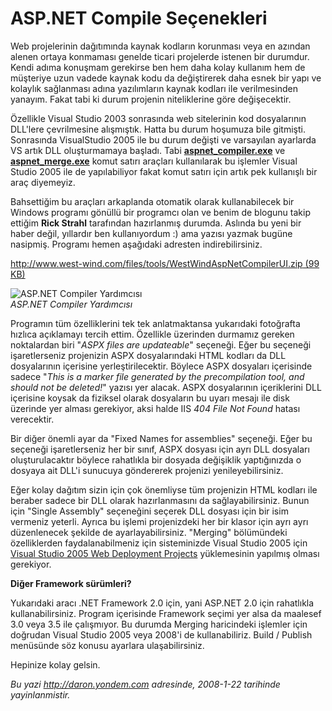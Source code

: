 # ASP.NET Compile Seçenekleri
Web projelerinin dağıtımında kaynak kodların korunması veya en azından
alenen ortaya konmaması genelde ticari projelerde istenen bir durumdur.
Kendi adıma konuşmam gerekirse ben hem daha kolay kullanım hem de
müşteriye uzun vadede kaynak kodu da değiştirerek daha esnek bir yapı ve
kolaylık sağlanması adına yazılımların kaynak kodları ile verilmesinden
yanayım. Fakat tabi ki durum projenin niteliklerine göre değişecektir.

Özellikle Visual Studio 2003 sonrasında web sitelerinin kod dosyalarının
DLL'lere çevrilmesine alışmıştık. Hatta bu durum hoşumuza bile gitmişti.
Sonrasında VisualStudio 2005 ile bu durum değişti ve varsayılan
ayarlarda VS artık DLL oluşturmamaya başladı. Tabi
**[aspnet\_compiler.exe](http://msdn2.microsoft.com/en-us/library/ms229863(VS.80).aspx)**
ve
**[aspnet\_merge.exe](http://msdn2.microsoft.com/en-us/library/aa479044.aspx)**
komut satırı araçları kullanılarak bu işlemler Visual Studio 2005 ile de
yapılabiliyor fakat komut satırı için artık pek kullanışlı bir araç
diyemeyiz.

Bahsettiğim bu araçları arkaplanda otomatik olarak kullanabilecek bir
Windows programı gönüllü bir programcı olan ve benim de blogunu takip
ettiğim **Rick Strahl** tarafından hazırlanmış durumda. Aslında bu yeni
bir haber değil, yıllardır ben kullanıyordum :) ama yazısı yazmak bugüne
nasipmiş. Programı hemen aşağıdaki adresten indirebilirsiniz.

[http://www.west-wind.com/files/tools/WestWindAspNetCompilerUI.zip (99
KB)](http://www.west-wind.com/files/tools/WestWindAspNetCompilerUI.zip)

![ASP.NET Compiler
Yardımcısı](media/ASP_NET_Compile_Secenekleri/21012008_1.png)\
*ASP.NET Compiler Yardımcısı*

Programın tüm özelliklerini tek tek anlatmaktansa yukarıdaki fotoğrafta
hızlıca açıklamayı tercih ettim. Özellikle üzerinden durmamız gereken
noktalardan biri "*ASPX files are updateable*" seçeneği. Eğer bu
seçeneği işaretlerseniz projenizin ASPX dosyalarındaki HTML kodları da
DLL dosyalarının içerisine yerleştirilecektir. Böylece ASPX dosyaları
içerisinde sadece "*This is a marker file generated by the
precompilation tool, and should not be deleted!*" yazısı yer alacak.
ASPX dosyalarının içeriklerini DLL içerisine koysak da fiziksel olarak
dosyaların bu uyarı mesajı ile disk üzerinde yer alması gerekiyor, aksi
halde IIS *404 File Not Found* hatası verecektir.

Bir diğer önemli ayar da "Fixed Names for assemblies" seçeneği. Eğer bu
seçeneği işaretlerseniz her bir sınıf, ASPX dosyası için ayrı DLL
dosyaları oluşturulacaktır böylece rahatlıkla bir dosyada değişiklik
yaptığınızda o dosyaya ait DLL'i sunucuya göndererek projenizi
yenileyebilirsiniz.

Eğer kolay dağıtım sizin için çok önemliyse tüm projenizin HTML kodları
ile beraber sadece bir DLL olarak hazırlanmasını da sağlayabilirsiniz.
Bunun için "Single Assembly" seçeneğini seçerek DLL dosyası için bir
isim vermeniz yeterli. Ayrıca bu işlemi projenizdeki her bir klasor için
ayrı ayrı düzenlenecek şekilde de ayarlayabilirsiniz. "Merging"
bölümündeki özelliklerden faydalanabilmeniz için sisteminizde Visual
Studio 2005 için [Visual Studio 2005 Web Deployment
Projects](http://msdn2.microsoft.com/en-us/asp.net/aa336619.aspx)
yüklemesinin yapılmış olması gerekiyor.

**Diğer Framework sürümleri?**

Yukarıdaki aracı .NET Framework 2.0 için, yani ASP.NET 2.0 için
rahatlıkla kullanabilirsiniz. Program içerisinde Framework seçimi yer
alsa da maalesef 3.0 veya 3.5 ile çalışmıyor. Bu durumda Merging
haricindeki işlemler için doğrudan Visual Studio 2005 veya 2008'i de
kullanabiliriz. Build / Publish menüsünde söz konusu ayarlara
ulaşabilirsiniz.

Hepinize kolay gelsin.



*Bu yazi http://daron.yondem.com adresinde, 2008-1-22 tarihinde yayinlanmistir.*

